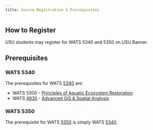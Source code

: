 ```yaml
---
title: Course Registration & Prerequisites
---
```


## How to Register

USU students may register for WATS 5340 and 5350 on USU Banner. 

## Prerequisites

### WATS 5340

The prerequisites for WATS [5340](http://catalog.usu.edu/preview_course_nopop.php?catoid=12&coid=137186) are:
* WATS 5300 - [Principles of Aquatic Ecosystem Restoration](http://catalog.usu.edu/preview_course_nopop.php?catoid=12&coid=128841) 
* WATS [4930](http://catalog.usu.edu/preview_course_nopop.php?catoid=12&coid=92748) - [Advanced GIS & Spatial Analysis](http://gis.joewheaton.org)

### WATS 5350
The prerequisite for WATS [5350](http://catalog.usu.edu/preview_course_nopop.php?catoid=12&coid=137187) is simply WATS  [5340](http://catalog.usu.edu/preview_course_nopop.php?catoid=12&coid=137186).
